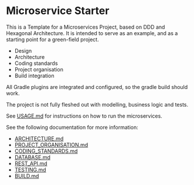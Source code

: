 # Microservice Starter

This is a Template for a Microservices Project, based on DDD and Hexagonal Architecture. It is intended to serve
as an example, and as a starting point for a green-field project.

- Design
- Architecture
- Coding standards
- Project organisation
- Build integration

All Gradle plugins are integrated and configured, so the gradle build should work.

The project is not fully fleshed out with modelling, business logic and tests.

See [USAGE.md](docs/USAGE.md) for instructions on how to run the microservices.

See the following documentation for more information:

- [ARCHITECTURE.md](docs/ARCHITECTURE.md)
- [PROJECT_ORGANISATION.md](docs/PROJECT_ORGANISATION.md)
- [CODING_STANDARDS.md](docs/CODING_STANDARDS.md)
- [DATABASE.md](docs/DATABASE.md)
- [REST_API.md](docs/REST_API.md)
- [TESTING.md](docs/TESTING.md)
- [BUILD.md](docs/BUILD.md)
